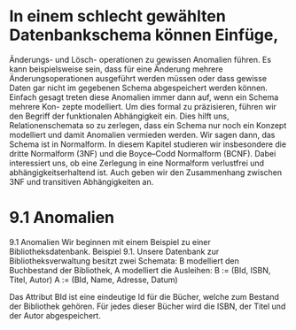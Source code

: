# In einem schlecht gewählten Datenbankschema können Einfüge, 

Änderungs- und Lösch-
operationen zu gewissen Anomalien führen. Es kann beispielsweise sein, dass für eine
Änderung mehrere Änderungsoperationen ausgeführt werden müssen oder dass gewisse
Daten gar nicht im gegebenen Schema abgespeichert werden können.
Einfach gesagt treten diese Anomalien immer dann auf, wenn ein Schema mehrere Kon-
zepte modelliert. Um dies formal zu präzisieren, führen wir den Begriff der funktionalen
Abhängigkeit ein. Dies hilft uns, Relationenschemata so zu zerlegen, dass ein Schema nur
noch ein Konzept modelliert und damit Anomalien vermieden werden. Wir sagen dann,
das Schema ist in Normalform. In diesem Kapitel studieren wir insbesondere die dritte
Normalform (3NF) und die Boyce–Codd Normalform (BCNF). Dabei interessiert uns, ob
eine Zerlegung in eine Normalform verlustfrei und abhängigkeitserhaltend ist. Auch geben
wir den Zusammenhang zwischen 3NF und transitiven Abhängigkeiten an. 

# 9.1 Anomalien 
9.1 Anomalien
Wir beginnen mit einem Beispiel zu einer Bibliotheksdatenbank.
Beispiel 9.1. Unsere Datenbank zur Bibliotheksverwaltung besitzt zwei Schemata: B
modelliert den Buchbestand der Bibliothek, A modelliert die Ausleihen:
B := (BId, ISBN, Titel, Autor)
A := (BId, Name, Adresse, Datum)

Das Attribut BId ist eine eindeutige Id für die Bücher, welche zum Bestand der Bibliothek
gehören. Für jedes dieser Bücher wird die ISBN, der Titel und der Autor abgespeichert.
